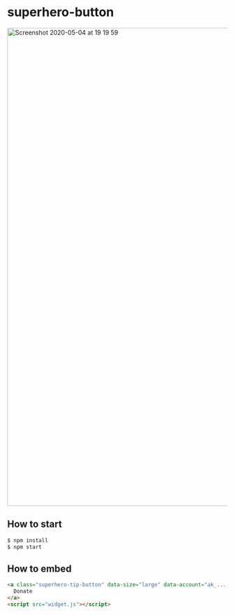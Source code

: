 # superhero-button

<img width="1092" alt="Screenshot 2020-05-04 at 19 19 59" src="https://user-images.githubusercontent.com/13139371/80988488-411fb380-8e3c-11ea-8889-2edaed95825e.png">


## How to start

```sh
$ npm install
$ npm start
```

## How to embed
```html
<a class="superhero-tip-button" data-size="large" data-account="ak_... or .chain name">
  Donate
</a>
<script src="widget.js"></script>
```
